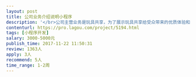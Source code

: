 ```yaml
---                
layout: post       
title: 公司业务介绍说明小程序           
description: '</br>公司主营业务是玩具共享，为了展示玩具共享给受众带来的优质体验和说明玩法规则，需要以微信小程序的形式开发，方便在微信群中传播</br></br>功能：</br>1、以图文和视频方式展示玩具和业务场景</br>2、介绍业务规则</br>3、收集感兴趣的微信用户，以优惠或免费体验的方式获得目标用户电话收取定金</br>'     
contenturl: https://pro.lagou.com/project/5194.html      
tags: [小程序开发]            
salary: 3000-5000元          
publish_time: 2017-11-22 11:50:31         
review: 1363人                   
apply: 3人                   
recommend: 5人                   
time_range: 1-2周              
---                 
```

